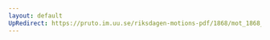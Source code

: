 ```yaml
---
layout: default
UpRedirect: https://pruto.im.uu.se/riksdagen-motions-pdf/1868/mot_1868__fk__34/mot_1868__fk__34-001.pdf
---
```

